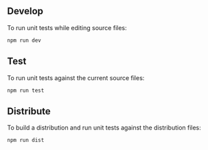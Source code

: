 ## Develop

To run unit tests while editing source files:

    npm run dev
    
## Test

To run unit tests against the current source files:

    npm run test
    
## Distribute

To build a distribution and run unit tests against the distribution files:

    npm run dist
